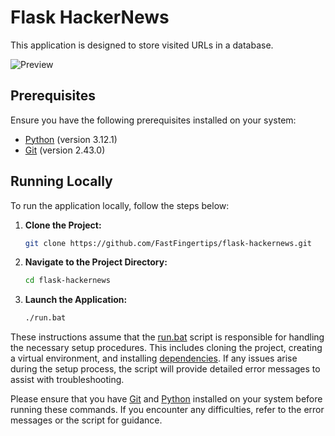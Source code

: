 # Flask HackerNews

This application is designed to store visited URLs in a database.

![Preview](https://github.com/FastFingertips/flask-hackernews/assets/46646991/24e8f6f5-b6f7-4e2f-a7fa-2d7d63c3b441)

## Prerequisites

Ensure you have the following prerequisites installed on your system:

- [Python](https://www.python.org/downloads/) (version 3.12.1)
- [Git](https://git-scm.com/downloads) (version 2.43.0)

## Running Locally

To run the application locally, follow the steps below:

1. **Clone the Project:**
    ```bash
    git clone https://github.com/FastFingertips/flask-hackernews.git
    ```

2. **Navigate to the Project Directory:**
    ```bash
    cd flask-hackernews
    ```

3. **Launch the Application:**
    ```bash
    ./run.bat
    ```

These instructions assume that the [run.bat](run.bat) script is responsible for handling the necessary setup procedures. This includes cloning the project, creating a virtual environment, and installing [dependencies](requirements.txt). If any issues arise during the setup process, the script will provide detailed error messages to assist with troubleshooting.

Please ensure that you have [Git](https://git-scm.com/downloads) and [Python](https://www.python.org/downloads/) installed on your system before running these commands. If you encounter any difficulties, refer to the error messages or the script for guidance.
